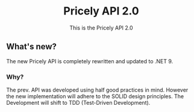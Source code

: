 <h1 align="center">Pricely API 2.0</h1> <p align="center"> 
 This is the Pricely API 2.0
</p>

##  What's new?
The new Pricely API is completely rewritten and updated to .NET 9. 

### Why?
The prev. API was developed using half good practices in mind. However the new implementation will adhere to the SOLID design principles. The Development will shift to TDD (Test-Driven Development).


